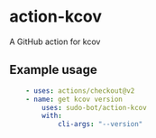 # action-kcov

A GitHub action for kcov

## Example usage

```yml
    - uses: actions/checkout@v2
    - name: get kcov version
        uses: sudo-bot/action-kcov
        with:
            cli-args: "--version"
```

